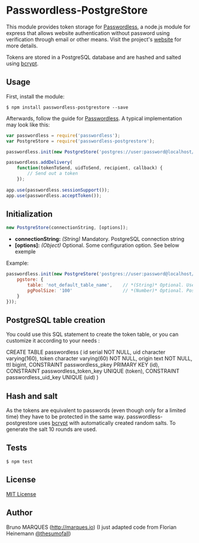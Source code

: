 # Passwordless-PostgreStore

This module provides token storage for [Passwordless](https://github.com/florianheinemann/passwordless), a node.js module for express that allows website authentication without password using verification through email or other means. Visit the project's [website](https://passwordless.net) for more details.

Tokens are stored in a PostgreSQL database and are hashed and salted using [bcrypt](https://github.com/ncb000gt/node.bcrypt.js/).

## Usage

First, install the module:

`$ npm install passwordless-postgrestore --save`

Afterwards, follow the guide for [Passwordless](https://github.com/florianheinemann/passwordless). A typical implementation may look like this:

```javascript
var passwordless = require('passwordless');
var PostgreStore = require('passwordless-postgrestore');

passwordless.init(new PostgreStore('postgres://user:password@localhost/database'));

passwordless.addDelivery(
    function(tokenToSend, uidToSend, recipient, callback) {
        // Send out a token
    });
    
app.use(passwordless.sessionSupport());
app.use(passwordless.acceptToken());
```

## Initialization

```javascript
new PostgreStore(connectionString, [options]);
```
* **connectionString:** *(String)* Mandatory. PostgreSQL connection string
* **[options]:** *(Object)* Optional. Some configuration option. See below exemple

Example:
```javascript
passwordless.init(new PostgreStore('postgres://user:password@localhost/database', {
    pgstore: {
        table: 'not_default_table_name',    // *(String)* Optional. Use another table to store token, default is 'passwordless'
        pgPoolSize: '100'                   // *(Number)* Optional. Postgre client pool size
    }
}));
```

## PostgreSQL table creation
You could use this SQL statement to create the token table, or you can customize it according to your needs :

CREATE TABLE passwordless
(
  id serial NOT NULL,
  uid character varying(160),
  token character varying(60) NOT NULL,
  origin text NOT NULL,
  ttl bigint,
  CONSTRAINT passwordless_pkey PRIMARY KEY (id),
  CONSTRAINT passwordless_token_key UNIQUE (token),
  CONSTRAINT passwordless_uid_key UNIQUE (uid)
)


## Hash and salt
As the tokens are equivalent to passwords (even though only for a limited time) they have to be protected in the same way. passwordless-postgrestore uses [bcrypt](https://github.com/ncb000gt/node.bcrypt.js/) with automatically created random salts. To generate the salt 10 rounds are used.

## Tests

`$ npm test`

## License

[MIT License](http://opensource.org/licenses/MIT)

## Author
Bruno MARQUES (http://marques.io) (I just adapted code from Florian Heinemann [@thesumofall](http://twitter.com/thesumofall/))
